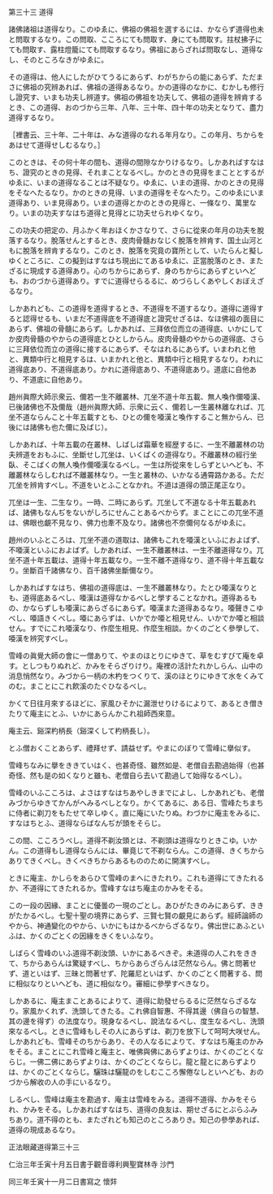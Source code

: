 

第三十三 道得  

  

諸佛諸祖は道得なり。このゆゑに、佛祖の佛祖を選するには、かならず道得也未と問取するなり。この問取、こころにても問取す、身にても問取す。拄杖拂子にても問取す、露柱燈籠にても問取するなり。佛祖にあらざれば問取なし、道得なし、そのところなきがゆゑに。  

 その道得は、他人にしたがひてうるにあらず、わがちからの能にあらず、ただまさに佛祖の究辨あれば、佛祖の道得あるなり。かの道得のなかに、むかしも修行し證究す、いまも功夫し辨道す。佛祖の佛祖を功夫して、佛祖の道得を辨肯するとき、この道得、おのづから三年、八年、三十年、四十年の功夫となりて、盡力道得するなり。  

 ［裡書云、三十年、二十年は、みな道得のなれる年月なり。この年月、ちからをあはせて道得せしむるなり。］  

 このときは、その何十年の間も、道得の間隙なかりけるなり。しかあればすなはち、證究のときの見得、それまことなるべし。かのときの見得をまこととするがゆゑに、いまの道得なることは不疑なり。ゆゑに、いまの道得、かのときの見得をそなへたるなり。かのときの見得、いまの道得をそなへたり。このゆゑにいま道得あり、いま見得あり。いまの道得とかのときの見得と、一條なり、萬里なり。いまの功夫すなはち道得と見得とに功夫せられゆくなり。  

 この功夫の把定の、月ふかく年おほくかさなりて、さらに從來の年月の功夫を脫落するなり。脫落せんとするとき、皮肉骨髓おなじく脫落を辨肯す、国土山河ともに脫落を辨肯するなり。このとき、脫落を究竟の寶所として、いたらんと擬しゆくところに、この擬到はすなはち現出にてあるゆゑに、正當脫落のとき、またざるに現成する道得あり。心のちからにあらず、身のちからにあらずといへども、おのづから道得あり。すでに道得せらるるに、めづらしくあやしくおぼえざるなり。  

 しかあれども、この道得を道得するとき、不道得を不道するなり。道得に道得すると認得せるも、いまだ不道得底を不道得底と證究せざるは、なほ佛祖の面目にあらず、佛祖の骨髓にあらず。しかあれば、三拜依位而立の道得底、いかにしてか皮肉骨髓のやからの道得底とひとしからん。皮肉骨髓のやからの道得底、さらに三拜依位而立の道得に接するにあらず、そなはれるにあらず。いまわれと他と、異類中行と相見するは、いまかれと他と、異類中行と相見するなり。われに道得底あり、不道得底あり。かれに道得底あり、不道得底あり。道底に自他あり、不道底に自他あり。  

  

 趙州眞際大師示衆云、儞若一生不離叢林、兀坐不道十年五載、無人喚作儞唖漢、已後諸佛也不及儞哉（趙州眞際大師、示衆に云く、儞若し一生叢林離なれば、兀坐不道ならんこと十年五載すとも、ひとの儞を唖漢と喚作すること無からん、已後には諸佛も也た儞に及ばじ）。  

 しかあれば、十年五載の在叢林、しばしば霜華を經歴するに、一生不離叢林の功夫辨道をおもふに、坐斷せし兀坐は、いくばくの道得なり。不離叢林の經行坐臥、そこばくの無人喚作儞唖漢なるべし。一生は所從來をしらずといへども、不離叢林ならしむれば不離叢林なり。一生と叢林の、いかなる通霄路かある。ただ兀坐を辨肯すべし。不道をいとふことなかれ。不道は道得の頭正尾正なり。  

 兀坐は一生、二生なり。一時、二時にあらず。兀坐して不道なる十年五載あれば、諸佛もなんぢをないがしろにせんことあるべからず。まことにこの兀坐不道は、佛眼也覰不見なり、佛力也牽不及なり。諸佛也不奈儞何なるがゆゑに。  

 趙州のいふところは、兀坐不道の道取は、諸佛もこれを唖漢といふにおよばず、不唖漢といふにおよばず。しかあれば、一生不離叢林は、一生不離道得なり。兀坐不道十年五載は、道得十年五載なり。一生不離不道得なり、道不得十年五載なり。坐斷百千諸佛なり、百千諸佛坐斷儞なり。  

 しかあればすなはち、佛祖の道得底は、一生不離叢林なり。たとひ唖漢なりとも、道得底あるべし、唖漢は道得なかるべしと學することなかれ。道得あるもの、かならずしも唖漢にあらざるにあらず。唖漢また道得あるなり。唖聲きこゆべし、唖語きくべし。唖にあらずは、いかでか唖と相見せん、いかでか唖と相談せん。すでにこれ唖漢なり、作麼生相見、作麼生相談。かくのごとく參學して、唖漢を辨究すべし。  

  

 雪峰の眞覺大師の會に一僧ありて、やまのほとりにゆきて、草をむすびて庵を卓す。としつもりぬれど、かみをそらざりけり。庵裡の活計たれかしらん、山中の消息悄然なり。みづから一柄の木杓をつくりて、溪のほとりにゆきて水をくみてのむ。まことにこれ飮溪のたぐひなるべし。  

 かくて日往月來するほどに、家風ひそかに漏泄せりけるによりて、あるとき僧きたりて庵主にとふ、いかにあらんかこれ祖師西來意。  

 庵主云、谿深杓柄長（谿深くして杓柄長し）。  

 とふ僧おくことあらず、禮拜せず、請益せず。やまにのぼりて雪峰に擧似す。  

 雪峰ちなみに擧をききていはく、也甚奇怪、雖然如是、老僧自去勘過始得（也甚奇怪、然も是の如くなりと雖も、老僧自ら去いて勘過して始得なるべし）。  

 雪峰のいふこころは、よさはすなはちあやしきまでによし、しかあれども、老僧みづからゆきてかんがへみるべしとなり。かくてあるに、ある日、雪峰たちまちに侍者に剃刀をもたせて卒しゆく。直に庵にいたりぬ。わづかに庵主をみるに、すなはちとふ、道得ならばなんぢが頭をそらじ。  

 この間、こころうべし。道得不剃汝頭とは、不剃頭は道得なりときこゆ。いかん。この道得もし道得ならんには、畢竟じて不剃ならん。この道得、きくちからありてきくべし。きくべきちからあるもののために開演すべし。  

 ときに庵主、かしらをあらひて雪峰のまへにきたれり。これも道得にてきたれるか、不道得にてきたれるか。雪峰すなはち庵主のかみをそる。  

 この一段の因緣、まことに優曇の一現のごとし。あひがたきのみにあらず、ききがたかるべし。七聖十聖の境界にあらず、三賢七賢の覰見にあらず。經師論師のやから、神通變化のやから、いかにもはかるべからざるなり。佛出世にあふといふは、かくのごとくの因緣をきくをいふなり。  

 しばらく雪峰のいふ道得不剃汝頭、いかにあるべきぞ。未道得の人これをききて、ちからあらんは驚疑すべし、ちからあらざらんは茫然ならん。佛と問著せず、道といはず、三昧と問著せず、陀羅尼といはず、かくのごとく問著する、問に相似なりといへども、道に相似なり。審細に參學すべきなり。  

 しかあるに、庵主まことあるによりて、道得に助發せらるるに茫然ならざるなり。家風かくれず、洗頭してきたる。これ佛自智惠、不得其邊（佛自らの智慧、其の邊を得ず）の法度なり。現身なるべし、說法なるべし、度生なるべし、洗頭來なるべし。ときに雪峰もしその人にあらずは、剃刀を放下して呵呵大咲せん。しかあれども、雪峰そのちからあり、その人なるによりて、すなはち庵主のかみをそる。まことにこれ雪峰と庵主と、唯佛與佛にあらずよりは、かくのごとくならじ。一佛二佛にあらずよりは、かくのごとくならじ。龍と龍とにあらずよりは、かくのごとくならじ。驪珠は驪龍のをしむこころ懈倦なしといへども、おのづから解收の人の手にいるなり。  

 しるべし、雪峰は庵主を勘過す、庵主は雪峰をみる。道得不道得、かみをそられ、かみをそる。しかあればすなはち、道得の良友は、期せざるにとぶらふみちあり。道不得のとも、またざれども知己のところありき。知己の參學あれば、道得の現成あるなり。  

  

正法眼藏道得第三十三  

  

 仁治三年壬寅十月五日書于觀音導利興聖寶林寺 沙門  

 同三年壬寅十一月二日書寫之 懷弉  

  



